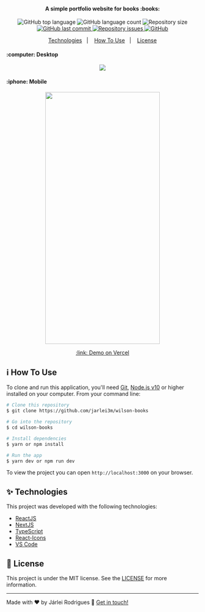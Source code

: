 <h4 align="center">
 A simple portfolio website for books :books:
</h4>

<p align="center">

  <img alt="GitHub top language" src="https://img.shields.io/github/languages/top/Jarlei3m/wilson-books?style=plastic">

  <img alt="GitHub language count" src="https://img.shields.io/github/languages/count/Jarlei3m/wilson-books?style=plastic">

  <img alt="Repository size" src="https://img.shields.io/github/repo-size/jarlei3m/wilson-books?style=plastic">
  <a href="https://github.com/jarlei3m/wilson-books/commits/main">
    <img alt="GitHub last commit" src="https://img.shields.io/github/last-commit/jarlei3m/wilson-books?style=plastic">
  </a>

  <a href="https://github.com/jarlei3m/wilson-books/issues">
    <img alt="Repository issues" src="https://img.shields.io/github/issues/jarlei3m/wilson-books?style=plastic">
  </a>
  
  <a href="https://github.com/Jarlei3m/wilson-books/blob/main/LICENSE">
    <img alt="GitHub" src="https://img.shields.io/github/license/jarlei3m/wilson-books?style=plastic">
  </a>
</p>

<p align="center">
  <a href="#sparkles-technologies">Technologies</a>&nbsp;&nbsp;&nbsp;|&nbsp;&nbsp;&nbsp;
  <a href="#information_source-how-to-use">How To Use</a>&nbsp;&nbsp;&nbsp;|&nbsp;&nbsp;&nbsp;
  <a href="#memo-license">License</a>
</p>

<h4>
  :computer: Desktop 
</h4>

<div align="center">
  <img src="https://github.com/Jarlei3m/wilson-books/blob/main/public/wilson_desktop-gif.gif">
</div>
  
<h4>
:iphone: Mobile
</h4>  

<p align="center">
  <img src="https://github.com/Jarlei3m/wilson-books/blob/main/public/wilson_mobile-gif.gif" width="300" height="660">
</p>

<p align="center">
  <a href="https://wilson-next.vercel.app/" target="_blank">
    :link: Demo on Vercel
  </a>
</p>

## :information_source: How To Use

To clone and run this application, you'll need [Git](https://git-scm.com), [Node.js v10][nodejs] or higher installed on your computer. From your command line:

```bash
# Clone this repository
$ git clone https://github.com/jarlei3m/wilson-books

# Go into the repository
$ cd wilson-books

# Install dependencies
$ yarn or npm install 

# Run the app
$ yarn dev or npm run dev
```

To view the project you can open `http://localhost:3000` on your browser.

## :sparkles: Technologies

This project was developed with the following technologies:

-  [ReactJS](https://reactjs.org/)
-  [NextJS](https://nextjs.org/)
-  [TypeScript](https://www.typescriptlang.org/)
-  [React-Icons](https://react-icons.github.io/react-icons/)
-  [VS Code][vc]

## :memo: License
This project is under the MIT license. See the [LICENSE](https://github.com/Jarlei3m/wilson-books/blob/master/LICENSE) for more information.

---

Made with ♥ by Járlei Rodrigues :wave: [Get in touch!](https://www.linkedin.com/in/jarleirodrigues/)

[vc]: https://code.visualstudio.com/
[nodejs]: https://nodejs.org/
